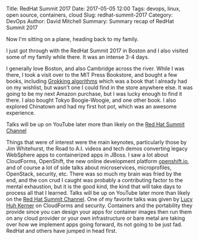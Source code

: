 Title: RedHat Summit 2017
Date: 2017-05-05 12:00
Tags: devops, linux, open source, containers, cloud
Slug: redhat-summit-2017
Category: DevOps
Author: David Mitchell
Summary: Summary recap of RedHat Summit 2017

Now I'm sitting on a plane, heading back to my family.

I just got through with the RedHat Summit 2017 in Boston and I also visited some of my family while there. It was an intense 3-4 days.

I generally love Boston, and also Cambridge across the river. While I was there, I took a visit over to the MIT Press Bookstore, and
bought a few books, including [Grokking algorithms](https://www.manning.com/books/grokking-algorithms) which was a book that I already
had on my wishlist, but wasn't one I could find in the store anywhere else. It was going to be my next Amazon purchase, but I was lucky
enough to find it there. I also bought Tokyo Boogie-Woogie, and one other book. I also explored Chinatown and had my first hot pot,
which was an awesome experience.

Talks will be up on YouTube later more than likely on the [Red Hat Summit Channel](https://www.youtube.com/user/redhatsummit)

Things that were of interest were the main keynotes, particularly those by Jim Whitehurst, the Road to A.I. videos and tech demos
converting legacy WebSphere apps to containerized apps in JBoss. I saw a lot about CloudForms, OpenShift, the new online
development platform [openshift.io](https://openshift.io), and of course a lot of side talks about microservices, microprofiles,
OpenStack, security, etc. There was so much my brain was fried by the end, and the con crud I caught was probably a contributing
factor to the mental exhaustion, but it is the good kind, the kind that will take days to process all that I learned. Talks will
be up on YouTube later more than likely on the [Red Hat Summit Channel](https://www.youtube.com/user/redhatsummit). One of my
favorite talks was given by [Lucy Huh Kerner](https://lucyhuhkerner.blogspot.com/) on CloudForms and security. Containers and
the portability they provide since you can design your apps for container images then run them on any cloud provider or your own
infrastructure or bare metal are taking over how we implement apps going forward, its not going to be just fad. RedHat and others
have jumped in head first.

